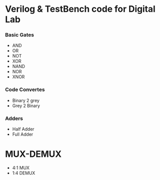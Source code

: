 # Verilog & TestBench code for Digital Lab 


### Basic Gates
- AND
- OR
- NOT
- XOR
- NAND
- NOR
- XNOR

### Code Convertes
- Binary 2 grey
- Grey 2 Binary

### Adders 
- Half Adder
- Full Adder

# MUX-DEMUX
- 4:1 MUX
- 1:4 DEMUX
